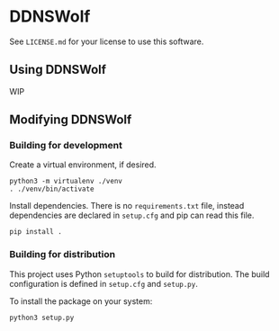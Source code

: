# DDNSWolf

See `LICENSE.md` for your license to use this software.


## Using DDNSWolf

WIP

## Modifying DDNSWolf

### Building for development

Create a virtual environment, if desired.

    python3 -m virtualenv ./venv
    . ./venv/bin/activate

Install dependencies. There is no `requirements.txt` file, instead
dependencies are declared in `setup.cfg` and pip can read this file.

    pip install .

### Building for distribution

This project uses Python `setuptools` to build for distribution.
The build configuration is defined in `setup.cfg` and `setup.py`.

To install the package on your system:

    python3 setup.py
